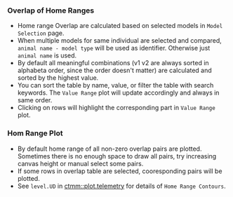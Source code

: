 ### Overlap of Home Ranges
- Home range Overlap are calculated based on selected models in `Model Selection` page.
- When multiple models for same individual are selected and compared, `animal name - model type` will be used as identifier. Otherwise just `animal name` is used.
- By default all meaningful combinations (v1 v2 are always sorted in alphabeta order, since the order doesn't matter) are calculated and sorted by the highest value.
- You can sort the table by name, value, or filter the table with search keywords. The `Value Range` plot will update accordingly and always in same order.
- Clicking on rows will highlight the corresponding part in `Value Range` plot.

### Hom Range Plot
- By default home range of all non-zero overlap pairs are plotted. Sometimes there is no enough space to draw all pairs, try increasing canvas height or manual select some pairs.
- If some rows in overlap table are selected, cooresponding pairs will be plotted.
- See `level.UD` in [ctmm::plot.telemetry](https://ctmm-initiative.github.io/ctmm/reference/plot.telemetry.html) for details of `Home Range Contours`. 

